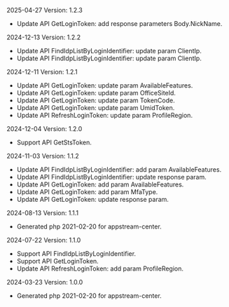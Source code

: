 2025-04-27 Version: 1.2.3
- Update API GetLoginToken: add response parameters Body.NickName.


2024-12-13 Version: 1.2.2
- Update API FindIdpListByLoginIdentifier: update param ClientIp.
- Update API FindIdpListByLoginIdentifier: update param ClientIp.


2024-12-11 Version: 1.2.1
- Update API GetLoginToken: update param AvailableFeatures.
- Update API GetLoginToken: update param OfficeSiteId.
- Update API GetLoginToken: update param TokenCode.
- Update API GetLoginToken: update param UmidToken.
- Update API RefreshLoginToken: update param ProfileRegion.


2024-12-04 Version: 1.2.0
- Support API GetStsToken.


2024-11-03 Version: 1.1.2
- Update API FindIdpListByLoginIdentifier: add param AvailableFeatures.
- Update API FindIdpListByLoginIdentifier: update response param.
- Update API GetLoginToken: add param AvailableFeatures.
- Update API GetLoginToken: add param MfaType.
- Update API GetLoginToken: update response param.


2024-08-13 Version: 1.1.1
- Generated php 2021-02-20 for appstream-center.

2024-07-22 Version: 1.1.0
- Support API FindIdpListByLoginIdentifier.
- Support API GetLoginToken.
- Update API RefreshLoginToken: add param ProfileRegion.


2024-03-23 Version: 1.0.0
- Generated php 2021-02-20 for appstream-center.

